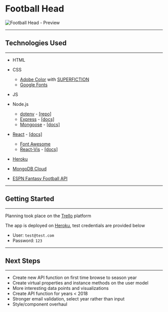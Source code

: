 # Football Head

![Football Head - Preview](https://i.imgur.com/XM5pXUw.png)

---

## Technologies Used

---

- HTML
- CSS
  - [Adobe Color](https://color.adobe.com/trends) with [SUPERFICTION](https://www.behance.net/gallery/111100957/Energyplus-Collaboration-Goods)
  - [Google Fonts](https://fonts.google.com/)
- JS
- Node.js

  - [dotenv](https://www.npmjs.com/package/dotenv) - [[repo]](https://github.com/motdotla/dotenv#readme)
  - [Express](https://www.npmjs.com/package/express) - [[docs]](http://expressjs.com/en/4x/api.html)
  - [Mongoose](https://www.npmjs.com/package/mongoose) - [[docs]](https://mongoosejs.com/docs/guide.html)

- [React](https://reactjs.org/) - [[docs]](https://reactjs.org/docs/getting-started.html)
  - [Font Awesome](https://fontawesome.com/how-to-use/on-the-web/using-with/react)
  - [React-Vis](https://github.com/uber/react-vis) - [[docs]](http://uber.github.io/react-vis/documentation/welcome-to-react-vis)

- [Heroku](https://www.heroku.com/)

- [MongoDB Cloud](https://www.mongodb.com/cloud)

- [ESPN Fantasy Football API](https://www.espn.com/apis/devcenter/overview.html)

---

## Getting Started

---

Planning took place on the [Trello](https://trello.com/b/tRo19vkS/football-head) platform

The app is deployed on [Heroku](https://footballhead.herokuapp.com/), test credentials are provided below

- User: `test@test.com`
- Password: `123`

---

## Next Steps

---

- Create new API function on first time browse to season year
- Create virtual properties and instance methods on the user model
- More interesting data points and visualizations
- Create API function for years < 2018
- Stronger email validation, select year rather than input
- Style/component overhaul
